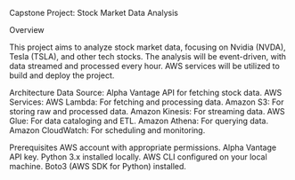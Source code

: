 Capstone Project: Stock Market Data Analysis

Overview

This project aims to analyze stock market data, focusing on Nvidia (NVDA), Tesla (TSLA), and other tech stocks. The analysis will be event-driven, with data streamed and processed every hour. AWS services will be utilized to build and deploy the project.

Architecture
Data Source: Alpha Vantage API for fetching stock data.
AWS Services:
AWS Lambda: For fetching and processing data.
Amazon S3: For storing raw and processed data.
Amazon Kinesis: For streaming data.
AWS Glue: For data cataloging and ETL.
Amazon Athena: For querying data.
Amazon CloudWatch: For scheduling and monitoring.

Prerequisites
AWS account with appropriate permissions.
Alpha Vantage API key.
Python 3.x installed locally.
AWS CLI configured on your local machine.
Boto3 (AWS SDK for Python) installed.
